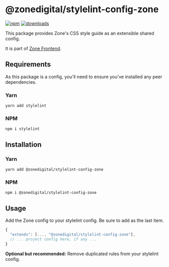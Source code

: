 # @zonedigital/stylelint-config-zone

[![npm][npm-image]][npm-url] [![downloads][downloads-image]][npm-url]

[npm-image]: https://img.shields.io/npm/v/@zonedigital/stylelint-config-zone.svg?style=flat-square
[npm-url]: https://npmjs.org/package/@zonedigital/stylelint-config-zone
[downloads-image]: https://img.shields.io/npm/dm/@zonedigital/stylelint-config-zone.svg?style=flat-square

This package provides Zone's CSS style guide as an extensible shared config.

It is part of [Zone Frontend](https://github.com/zone/frontend).

## Requirements

As this package is a config, you'll need to ensure you've installed any peer dependencies.

### Yarn

`yarn add stylelint`

### NPM

`npm i stylelint`

## Installation

### Yarn

`yarn add @zonedigital/stylelint-config-zone`

### NPM

`npm i @zonedigital/stylelint-config-zone`

## Usage

Add the Zone config to your stylelint config. Be sure to add as the last item.

```javascript
{
  "extends": [..., "@zonedigital/stylelint-config-zone"],
  // ... project config here, if any ...
}
```

**Optional but recommended:** Remove duplicated rules from your stylelint config.
